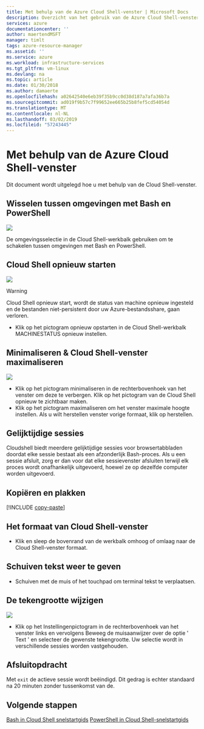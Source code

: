 ```yaml
---
title: Met behulp van de Azure Cloud Shell-venster | Microsoft Docs
description: Overzicht van het gebruik van de Azure Cloud Shell-venster.
services: azure
documentationcenter: ''
author: maertendMSFT
manager: timlt
tags: azure-resource-manager
ms.assetid: ''
ms.service: azure
ms.workload: infrastructure-services
ms.tgt_pltfrm: vm-linux
ms.devlang: na
ms.topic: article
ms.date: 01/30/2018
ms.author: damaerte
ms.openlocfilehash: a02642540e6eb39f35b9cc0d38d187a7afa36b7a
ms.sourcegitcommit: ad019f9b57c7f99652ee665b25b8fef5cd54054d
ms.translationtype: MT
ms.contentlocale: nl-NL
ms.lasthandoff: 03/02/2019
ms.locfileid: "57243445"
---
```

# <a name="using-the-azure-cloud-shell-window"></a>Met behulp van de Azure Cloud Shell-venster

Dit document wordt uitgelegd hoe u met behulp van de Cloud Shell-venster.

## <a name="swap-between-bash-and-powershell-environments"></a>Wisselen tussen omgevingen met Bash en PowerShell
![](media/using-the-shell-window/env-selector.png)

De omgevingsselectie in de Cloud Shell-werkbalk gebruiken om te schakelen tussen omgevingen met Bash en PowerShell.

## <a name="restart-cloud-shell"></a>Cloud Shell opnieuw starten
![](media/using-the-shell-window/restart.png)
> [!WARNING]
> Cloud Shell opnieuw start, wordt de status van machine opnieuw ingesteld en de bestanden niet-persistent door uw Azure-bestandsshare, gaan verloren.

* Klik op het pictogram opnieuw opstarten in de Cloud Shell-werkbalk MACHINESTATUS opnieuw instellen.

## <a name="minimize--maximize-cloud-shell-window"></a>Minimaliseren & Cloud Shell-venster maximaliseren
![](media/using-the-shell-window/minmax.png)
* Klik op het pictogram minimaliseren in de rechterbovenhoek van het venster om deze te verbergen. Klik op het pictogram van de Cloud Shell opnieuw te zichtbaar maken.
* Klik op het pictogram maximaliseren om het venster maximale hoogte instellen. Als u wilt herstellen venster vorige formaat, klik op herstellen.

## <a name="concurrent-sessions"></a>Gelijktijdige sessies
Cloudshell biedt meerdere gelijktijdige sessies voor browsertabbladen doordat elke sessie bestaat als een afzonderlijk Bash-proces.
Als u een sessie afsluit, zorg er dan voor dat elke sessievenster afsluiten terwijl elk proces wordt onafhankelijk uitgevoerd, hoewel ze op dezelfde computer worden uitgevoerd.

## <a name="copy-and-paste"></a>Kopiëren en plakken
[!INCLUDE [copy-paste](../../includes/cloud-shell-copy-paste.md)]

## <a name="resize-cloud-shell-window"></a>Het formaat van Cloud Shell-venster
* Klik en sleep de bovenrand van de werkbalk omhoog of omlaag naar de Cloud Shell-venster formaat.

## <a name="scrolling-text-display"></a>Schuiven tekst weer te geven
* Schuiven met de muis of het touchpad om terminal tekst te verplaatsen.

## <a name="changing-the-text-size"></a>De tekengrootte wijzigen
![](media/using-the-shell-window/text-size.png)
* Klik op het Instellingenpictogram in de rechterbovenhoek van het venster links en vervolgens Beweeg de muisaanwijzer over de optie ' Text ' en selecteer de gewenste tekengrootte. Uw selectie wordt in verschillende sessies worden vastgehouden.

## <a name="exit-command"></a>Afsluitopdracht
Met `exit` de actieve sessie wordt beëindigd. Dit gedrag is echter standaard na 20 minuten zonder tussenkomst van de.

## <a name="next-steps"></a>Volgende stappen

[Bash in Cloud Shell snelstartgids](quickstart.md)
[PowerShell in Cloud Shell-snelstartgids](quickstart-powershell.md)